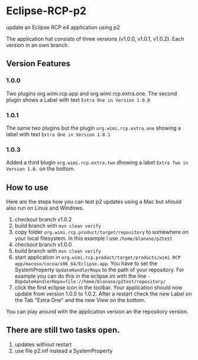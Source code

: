 # Eclipse-RCP-p2

update an Eclipse RCP e4 application using p2

The application hat consists of three versions (v1.0.0, v1.0.1, v1.0.2). Each version in an own branch.

## Version Features

### 1.0.0
Two plugins org.wimi.rcp.app and org.wimi.rcp.extra.one. The second plugin shows a Label with text `Extra One in Version 1.0.0`

### 1.0.1
The same two plugins but the plugin `org.wimi.rcp.extra.one` showing a label with text `Extra One in Version 1.0.1`

### 1.0.3
Added a third blugin `org.wimi.rcp.extra.two` dhowing a label `Extra Two in Version 1.0.` on the bottom.


## How to use

Here are the steps how you can test p2 updates using a Mac but should also run on Linux and Windows.
1.  checkout branch v1.0.22.  build branch with `mvn clean verify`
3.  copy folder `org.wimi.rcp.product/target/repository` to somewhere on your local filesystem. In this example I use `/home/blanase/p2test`
4.  checkout branch v1.0.0
5.  build branch with `mvn clean verify`
6.  start application in `org.wimi.rcp.product/target/products/wimi RCP app/macosx/cocoa/x86_64/Eclipse.app`. You have to set the SystemProperty `UpdateHandlerRepo` to the path of your repository. For example you can do this in the eclipse.ini with the line `-DUpdateHandlerRepo=file://home/blanase/p2test/repository/`
7.  click the first eclipse icon in the toolbar. Your application should now update from version 1.0.0 to 1.0.2. After a restart check the new Label on the Tab "Extra One" and the new View on the bottom.

You can play around with the application version an the repository version.

## There are still two tasks open.

1.  updates without restart
2.  use file p2.inf instead a SystemProperty


